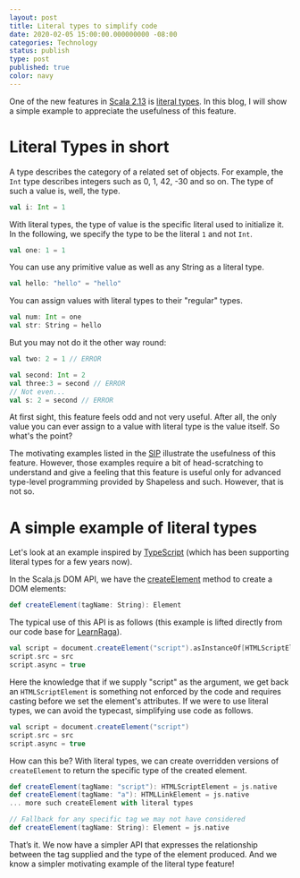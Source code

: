 ```yaml
---
layout: post
title: Literal types to simplify code
date: 2020-02-05 15:00:00.000000000 -08:00
categories: Technology
status: publish
type: post
published: true
color: navy
---
```

One of the new features in [Scala 2.13](https://github.com/scala/scala/releases/tag/v2.13.0) is [literal types](https://docs.scala-lang.org/sips/42.type.html). In this blog, I will show a simple example to appreciate the usefulness of this feature.

# Literal Types in short
A type describes the category of a related set of objects. For example, the `Int` type describes integers such as 0, 1, 42, -30 and so on. The type of such a value is, well, the type.

```scala
val i: Int = 1
```

With literal types, the type of value is the specific literal used to initialize it. In the following, we specify the type to be the literal `1` and not `Int`.

```scala
val one: 1 = 1
```

You can use any primitive value as well as any String as a literal type.

```scala
val hello: "hello" = "hello"
```

You can assign values with literal types to their "regular" types.

```scala
val num: Int = one
val str: String = hello
```

But you may not do it the other way round:

```scala
val two: 2 = 1 // ERROR 

val second: Int = 2
val three:3 = second // ERROR
// Not even...
val s: 2 = second // ERROR
```

At first sight, this feature feels odd and not very useful. After all, the only value you can ever assign to a value with literal type is the value itself. So what's the point?

The motivating examples listed in the [SIP]((https://docs.scala-lang.org/sips/42.type.html)) illustrate the usefulness of this feature. However, those examples require a bit of head-scratching to understand and give a feeling that this feature is useful only for advanced type-level programming provided by Shapeless and such. However, that is not so. 

# A simple example of literal types
Let's look at an example inspired by [TypeScript](https://www.typescriptlang.org/docs/handbook/advanced-types.html#string-literal-types) (which has been supporting literal types for a few years now). 

In the Scala.js DOM API, we have the [createElement](https://www.scala-js.org/api/scalajs-dom/0.9.5/index.html#org.scalajs.dom.raw.Document@createElement(tagName:String):org.scalajs.dom.raw.Element) method to create a DOM elements:

```scala
def createElement(tagName: String): Element
```

The typical use of this API is as follows (this example is lifted directly from our code base for [LearnRaga](https://learnraga.com)).

```scala
val script = document.createElement("script").asInstanceOf[HTMLScriptElement]
script.src = src
script.async = true
```

Here the knowledge that if we supply "script" as the argument, we get back an `HTMLScriptElement` is something not enforced by the code and requires casting before we set the element's attributes. If we were to use literal types, we can avoid the typecast, simplifying use code as follows.

```scala
val script = document.createElement("script")
script.src = src
script.async = true
```

How can this be? With literal types, we can create overridden versions of `createElement` to return the specific type of the created element.

```scala
def createElement(tagName: "script"): HTMLScriptElement = js.native
def createElement(tagName: "a"): HTMLLinkElement = js.native
... more such createElement with literal types

// Fallback for any specific tag we may not have considered
def createElement(tagName: String): Element = js.native
```

That’s it. We now have a simpler API that expresses the relationship between the tag supplied and the type of the element produced. And we know a simpler motivating example of the literal type feature!
